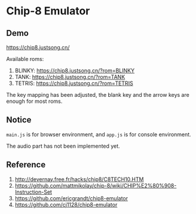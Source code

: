 # Chip-8 Emulator
## Demo
https://chip8.justsong.cn/

Available roms:
1. BLINKY: https://chip8.justsong.cn/?rom=BLINKY
2. TANK: https://chip8.justsong.cn/?rom=TANK
3. TETRIS: https://chip8.justsong.cn/?rom=TETRIS

The key mapping has been adjusted, the blank key and the arrow keys are enough for most roms.

## Notice
`main.js` is for browser environment, and `app.js` is for console environment.

The audio part has not been implemented yet.

## Reference
1. http://devernay.free.fr/hacks/chip8/C8TECH10.HTM
2. https://github.com/mattmikolay/chip-8/wiki/CHIP%E2%80%908-Instruction-Set
3. https://github.com/ericgrandt/chip8-emulator
4. https://github.com/cj1128/chip8-emulator